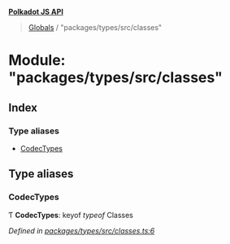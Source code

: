 **[Polkadot JS API](../README.md)**

> [Globals](../globals.md) / "packages/types/src/classes"

# Module: "packages/types/src/classes"

## Index

### Type aliases

* [CodecTypes](_packages_types_src_classes_.md#codectypes)

## Type aliases

### CodecTypes

Ƭ  **CodecTypes**: keyof *typeof* Classes

*Defined in [packages/types/src/classes.ts:6](https://github.com/polkadot-js/api/blob/d13e58fb3/packages/types/src/classes.ts#L6)*
